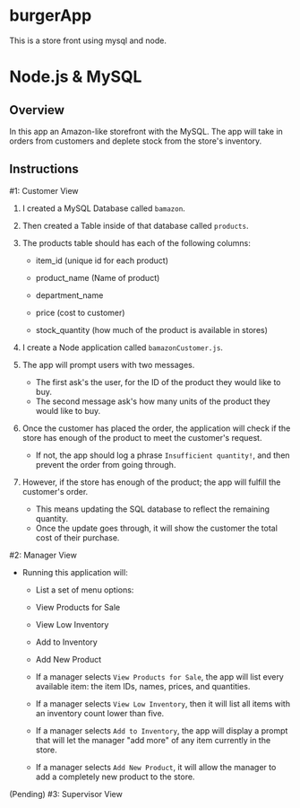 # burgerApp

This is a store front using mysql and node.

# Node.js & MySQL

## Overview

In this app an Amazon-like storefront with the MySQL. The app will take in orders from customers and deplete stock from the store's inventory.

## Instructions

#1: Customer View

1. I created a MySQL Database called `bamazon`.

2. Then created a Table inside of that database called `products`.

3. The products table should has each of the following columns:

   - item_id (unique id for each product)

   - product_name (Name of product)

   - department_name

   - price (cost to customer)

   - stock_quantity (how much of the product is available in stores)

4. I create a Node application called `bamazonCustomer.js`.

5. The app will prompt users with two messages.

   - The first ask's the user, for the ID of the product they would like to buy.
   - The second message ask's how many units of the product they would like to buy.

6. Once the customer has placed the order, the application will check if the store has enough of the product to meet the customer's request.

   - If not, the app should log a phrase `Insufficient quantity!`, and then prevent the order from going through.

7. However, if the store has enough of the product; the app will fulfill the customer's order.
   - This means updating the SQL database to reflect the remaining quantity.
   - Once the update goes through, it will show the customer the total cost of their purchase.

#2: Manager View

- Running this application will:

  - List a set of menu options:

  - View Products for Sale

  - View Low Inventory

  - Add to Inventory

  - Add New Product

  - If a manager selects `View Products for Sale`, the app will list every available item: the item IDs, names, prices, and quantities.

  - If a manager selects `View Low Inventory`, then it will list all items with an inventory count lower than five.

  - If a manager selects `Add to Inventory`, the app will display a prompt that will let the manager "add more" of any item currently in the store.

  - If a manager selects `Add New Product`, it will allow the manager to add a completely new product to the store.

(Pending)
#3: Supervisor View
